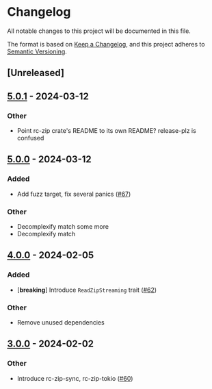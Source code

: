 # Changelog
All notable changes to this project will be documented in this file.

The format is based on [Keep a Changelog](https://keepachangelog.com/en/1.0.0/),
and this project adheres to [Semantic Versioning](https://semver.org/spec/v2.0.0.html).

## [Unreleased]

## [5.0.1](https://github.com/fasterthanlime/rc-zip/compare/rc-zip-v5.0.0...rc-zip-v5.0.1) - 2024-03-12

### Other
- Point rc-zip crate's README to its own README? release-plz is confused

## [5.0.0](https://github.com/fasterthanlime/rc-zip/compare/rc-zip-v4.0.0...rc-zip-v5.0.0) - 2024-03-12

### Added
- Add fuzz target, fix several panics ([#67](https://github.com/fasterthanlime/rc-zip/pull/67))

### Other
- Decomplexify match some more
- Decomplexify match

## [4.0.0](https://github.com/fasterthanlime/rc-zip/compare/rc-zip-v3.0.0...rc-zip-v4.0.0) - 2024-02-05

### Added
- [**breaking**] Introduce `ReadZipStreaming` trait ([#62](https://github.com/fasterthanlime/rc-zip/pull/62))

### Other
- Remove unused dependencies

## [3.0.0](https://github.com/fasterthanlime/rc-zip/compare/rc-zip-v2.0.1...rc-zip-v3.0.0) - 2024-02-02

### Other
- Introduce rc-zip-sync, rc-zip-tokio ([#60](https://github.com/fasterthanlime/rc-zip/pull/60))
